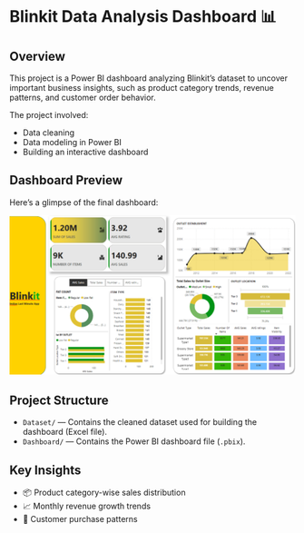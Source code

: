 # Blinkit Data Analysis Dashboard 📊

## Overview
This project is a Power BI dashboard analyzing Blinkit’s dataset to uncover important business insights, such as product category trends, revenue patterns, and customer order behavior.

The project involved:
- Data cleaning
- Data modeling in Power BI
- Building an interactive dashboard

## Dashboard Preview
Here’s a glimpse of the final dashboard:

![Dashboard Preview](https://github.com/parthbhagwat22/Data_Analysis_Blinkit/raw/main/DASHBOARD.png)

## Project Structure
- `Dataset/` — Contains the cleaned dataset used for building the dashboard (Excel file).
- `Dashboard/` — Contains the Power BI dashboard file (`.pbix`).

## Key Insights
- 📦 Product category-wise sales distribution
- 📈 Monthly revenue growth trends
- 🛒 Customer purchase patterns
